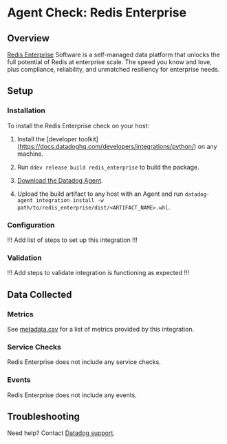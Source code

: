# Agent Check: Redis Enterprise

## Overview

[Redis Enterprise][1] Software is a self-managed data platform that unlocks the full potential of Redis at enterprise scale. The speed you know and love, plus compliance, reliability, and unmatched resiliency for enterprise needs.

## Setup

### Installation

To install the Redis Enterprise check on your host:


1. Install the [developer toolkit]
(https://docs.datadoghq.com/developers/integrations/python/)
 on any machine.

2. Run `ddev release build redis_enterprise` to build the package.

3. [Download the Datadog Agent][2].

4. Upload the build artifact to any host with an Agent and
 run `datadog-agent integration install -w
 path/to/redis_enterprise/dist/<ARTIFACT_NAME>.whl`.

### Configuration

!!! Add list of steps to set up this integration !!!

### Validation

!!! Add steps to validate integration is functioning as expected !!!

## Data Collected

### Metrics

See [metadata.csv][7] for a list of metrics provided by this integration.

### Service Checks

Redis Enterprise does not include any service checks.

### Events

Redis Enterprise does not include any events.

## Troubleshooting

Need help? Contact [Datadog support][3].

[1]: https://redis.com/redis-enterprise-software/overview/
[2]: https://app.datadoghq.com/account/settings/agent/latest
[3]: https://docs.datadoghq.com/agent/kubernetes/integrations/
[4]: https://github.com/DataDog/integrations-extras/blob/master/redis_enterprise/datadog_checks/redis_enterprise/data/conf.yaml.example
[5]: https://docs.datadoghq.com/agent/guide/agent-commands/#start-stop-and-restart-the-agent
[6]: https://docs.datadoghq.com/agent/guide/agent-commands/#agent-status-and-information
[7]: https://github.com/DataDog/integrations-extras/blob/master/redis_enterprise/metadata.csv
[8]: https://github.com/DataDog/integrations-extras/blob/master/redis_enterprise/assets/service_checks.json
[9]: https://docs.datadoghq.com/help/

